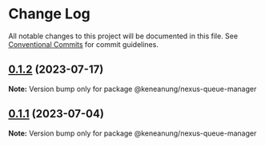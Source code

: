 # Change Log

All notable changes to this project will be documented in this file.
See [Conventional Commits](https://conventionalcommits.org) for commit guidelines.

## [0.1.2](https://github.com/keneanung/nexus-scripts/compare/@keneanung/nexus-queue-manager@0.1.1...@keneanung/nexus-queue-manager@0.1.2) (2023-07-17)

**Note:** Version bump only for package @keneanung/nexus-queue-manager

## [0.1.1](https://github.com/keneanung/nexus-scripts/compare/@keneanung/nexus-queue-manager@0.1.0...@keneanung/nexus-queue-manager@0.1.1) (2023-07-04)

**Note:** Version bump only for package @keneanung/nexus-queue-manager
